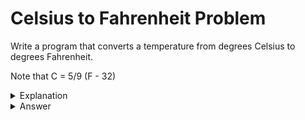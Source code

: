 # Celsius to Fahrenheit Problem
Write a program that converts a temperature from degrees Celsius to degrees Fahrenheit.

Note that C = 5/9 (F - 32)

<details>
<summary>Explanation</summary>
<br>
</details>


<details>
<summary>Answer</summary>
<br>

``` c
#include<stdio.h>
int main(){
	float celsius, fahrenheit;
	printf("celsius: ");
	scanf("%f", &celsius);
	fahrenheit = 9.0 / 5 * celsius + 32;
	printf("fahrenheit %f", fahrenheit);
	return 0;
}
```

</details>